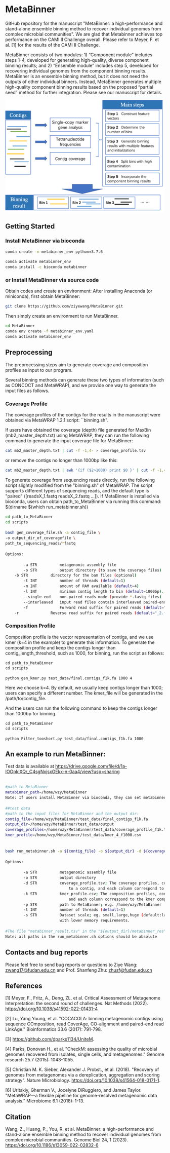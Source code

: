 # MetaBinner
GitHub repository for the manuscript "MetaBinner: a high-performance and stand-alone ensemble binning method to recover individual genomes from complex microbial communities". We are glad that Metabinner achieves top performance on the CAMI II Challenge overall. Please refer to Meyer, F. et al. [1] for the results of the CAMI II Challenge.

MetaBinner consists of two modules: 1) “Component module” includes steps 1-4, developed for generating high-quality, diverse component binning results; and 2) “Ensemble module” includes step 5, developed for recovering individual genomes from the component binning results. MetaBinner is an ensemble binning method, but it does not need the outputs of other individual binners. Instead, MetaBinner generates multiple high-quality component binning results based on the proposed “partial seed” method for further integration. Please see our manuscript for details.

<p align="center">
<img src="https://github.com/ziyewang/MetaBinner/blob/master/figures/framework.png" width="550"/>
</p>

## <a name="started"></a>Getting Started

### <a name="docker"></a>Install MetaBinner via bioconda
```sh
conda create -n metabinner_env python=3.7.6
```
```sh
conda activate metabinner_env
conda install -c bioconda metabinner
```

### <a name="docker"></a>or Install MetaBinner via source code


Obtain codes and create an environment:
After installing Anaconda (or miniconda), first obtain MetaBinner:

```sh
git clone https://github.com/ziyewang/MetaBinner.git
```
Then simply create an environment to run MetaBinner.

```sh
cd MetaBinner
conda env create -f metabinner_env.yaml
conda activate metabinner_env
```

## <a name="preprocessing"></a>Preprocessing

The preprocessing steps aim to generate coverage and composition profiles as input to our program.

Several binning methods can generate these two types of information (such as CONCOCT and MetaWRAP), and we provide one way to generate the input files as follows.
### Coverage Profile
The coverage profiles of the contigs for the results in the manuscript were obtained via MetaWRAP 1.2.1 script: ``binning.sh".

If users have obtained the coverage (depth) file generated for MaxBin (mb2_master_depth.txt) using MetaWRAP, they can run the following command to generate the input coverage file for MetaBinner:
```sh
cat mb2_master_depth.txt | cut -f -1,4- > coverage_profile.tsv
```
or remove the contigs no longer than 1000bp like this:
```sh
cat mb2_master_depth.txt | awk '{if ($2>1000) print $0 }' | cut -f -1,4- > coverage_profile_f1k.tsv

```

To generate coverage from sequencing reads directly, run the following script slightly modified from the "binning.sh" of MetaWRAP. The script supports different types of sequencing reads, and the default type is "paired" ([readsX_1.fastq readsX_2.fastq ...]). If MetaBinner is installed via bioconda, users can obtain path_to_MetaBinner via running this command: $(dirname $(which run_metabinner.sh))

```sh
cd path_to_MetaBinner
cd scripts

bash gen_coverage_file.sh -a contig_file \
-o output_dir_of_coveragefile \
path_to_sequencing_reads/*fastq

Options:

        -a STR          metagenomic assembly file
        -o STR          output directory (to save the coverage files)
	-b STR          directory for the bam files (optional)
        -t INT          number of threads (default=1)
        -m INT          amount of RAM available (default=4)
        -l INT          minimum contig length to bin (default=1000bp).
        --single-end    non-paired reads mode (provide *.fastq files)
        --interleaved   input read files contain interleaved paired-end reads
        -f              Forward read suffix for paired reads (default="_1.fastq")
	-r              Reverse read suffix for paired reads (default="_2.fastq")

```

### Composition Profile

Composition profile is the vector representation of contigs, and we use kmer (k=4 in the example) to generate this information. To generate the composition profile and keep the contigs longer than contig_length_threshold, such as 1000, for binning, run the script as follows:

```
cd path_to_MetaBinner
cd scripts

python gen_kmer.py test_data/final.contigs_f1k.fa 1000 4 
```
Here we choose k=4. By default, we usually keep contigs longer than 1000; users can specify a different number. The kmer_file will be generated in the /path/to/contig_file. 

And the users can run the following command to keep the contigs longer than 1000bp for binning.

```
cd path_to_MetaBinner
cd scripts

python Filter_tooshort.py test_data/final.contigs_f1k.fa 1000
```


## <a name="started"></a>An example to run MetaBinner:
Test data is available at https://drive.google.com/file/d/1a-IOOpklXQr_C4sgNxjsxGEkx-n-0aa4/view?usp=sharing
```sh

#path to MetaBinner
metabinner_path=/home/wzy/MetaBinner
Note: If users install MetaBinner via bioconda, they can set metabinner_path as follows: metabinner_path=$(dirname $(which run_metabinner.sh))

##test data
#path to the input files for MetaBinner and the output dir:
contig_file=/home/wzy/MetaBinner/test_data/final_contigs_f1k.fa
output_dir=/home/wzy/MetaBinner/test_data/output
coverage_profiles=/home/wzy/MetaBinner/test_data/coverage_profile_f1k.tsv
kmer_profile=/home/wzy/MetaBinner/test_data/kmer_4_f1000.csv


bash run_metabinner.sh -a ${contig_file} -o ${output_dir} -d ${coverage_profiles} -k ${kmer_profile} -p ${metabinner_path}

Options:

        -a STR          metagenomic assembly file
        -o STR          output directory
        -d STR          coverage_profile.tsv; The coverage profiles, containing a table where each row corresponds
                            to a contig, and each column correspond to a sample. All values are separated with tabs.
        -k STR          kmer_profile.csv; The composition profiles, containing a table where each row corresponds to a contig,
                            and each column correspond to the kmer composition of a particular kmer. All values are separated with comma.
        -p STR          path to MetaBinner; e.g. /home/wzy/MetaBinner
        -t INT          number of threads (default=1)
        -s STR          Dataset scale; eg. small,large,huge (default:large); Users can choose "huge" to run MetaBinner on huge datasets
                        with lower memory requirements.

#The file "metabinner_result.tsv" in the "${output_dir}/metabinner_res" is the final output.
Note: all paths in the run_metabinner.sh options should be absolute
```

## <a name="contact"></a>Contacts and bug reports
Please feel free to send bug reports or questions to
Ziye Wang: zwang17@fudan.edu.cn and Prof. Shanfeng Zhu: zhusf@fudan.edu.cn


## <a name="References"></a>References
[1] Meyer, F., Fritz, A., Deng, ZL. et al. Critical Assessment of Metagenome Interpretation: the second round of challenges. Nat Methods (2022). https://doi.org/10.1038/s41592-022-01431-4

[2] Lu, Yang Young, et al. "COCACOLA: binning metagenomic contigs using sequence COmposition, read CoverAge, CO-alignment and paired-end read LinkAge." Bioinformatics 33.6 (2017): 791-798.

[3] https://github.com/dparks1134/UniteM.

[4] Parks, Donovan H., et al. "CheckM: assessing the quality of microbial genomes recovered from isolates, single cells, and metagenomes." Genome research 25.7 (2015): 1043-1055.

[5] Christian M. K. Sieber, Alexander J. Probst., et al. (2018). "Recovery of genomes from metagenomes via a dereplication, aggregation and scoring strategy". Nature Microbiology. https://doi.org/10.1038/s41564-018-0171-1.

[6] Uritskiy, Gherman V., Jocelyne DiRuggiero, and James Taylor. "MetaWRAP—a flexible pipeline for genome-resolved metagenomic data analysis." Microbiome 6.1 (2018): 1-13.

## <a name="Citation"></a>Citation

Wang, Z., Huang, P., You, R. et al. MetaBinner: a high-performance and stand-alone ensemble binning method to recover individual genomes from complex microbial communities. Genome Biol 24, 1 (2023). https://doi.org/10.1186/s13059-022-02832-6
